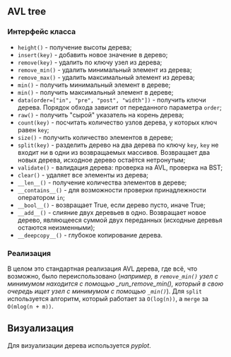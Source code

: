 ## AVL tree

### Интерфейс класса
- ```height()``` - получение высоты дерева;
- ```insert(key)``` - добавить новое значение в дерево;
- ```remove(key)``` - удалить по ключу узел из дерева;
- ```remove_min()``` - удалить минимальный элемент из дерева;
- ```remove_max()``` - удалить максимальный элемент из дерева;
- ```min()``` - получить минимальный элемент в дереве;
- ```min()``` - получить максимальный элемент в дереве;
- ```data(order=["in", "pre", "post", "width"])``` - получить ключи дерева. Порядок обхода зависит от переданного параметра ```order```;
- ```raw()``` - получить "сырой" указатель на корень дерева;
- ```count(key)``` - посчитать количество узлов дерева, у которых ключ равен ```key```;
- ```size()``` - получить количество элементов в дереве;
- ```split(key)``` - разделить дерево на два дерева по ключу ```key```, ```key``` не входит ни в одни из возвращаемых массивов. Возвращает два новых дерева, исходное дерево остаётся нетронутым;
- ```validate()``` - валидация дерева: проверка на AVL, проверка на BST;
- ```clear()``` - удаляет все элементы из дерева;
- ```__len__()``` - получение количества элементов в дереве;
- ```__contains__()``` - для возможности проверки принадлежности оператором ```in```;
- ```__bool__()``` - возвращает True, если дерево пусто, иначе True;
- ```__add__()``` - слияние двух деревьев в одно. Возвращает новое дерево, являющееся суммой двух переданных (исходные деревья остаются неизменными);
- ```__deepcopy__()``` - глубокое копирование дерева.

### Реализация
В целом это стандартная реализация AVL дерева, где всё, что возможно, было переиспользовано (*например, в ```remove_min()``` узел с минимумом находится с помощью _run_remove_min(), который
в свою очередь ищет узел с минимумом с помощью ```_min()```*).
Для ```split``` используется алгоритм, который работает за ```O(log(n))```, a ```merge``` за ```O(mlog(n + m))```.

## Визуализация
Для визуализации дерева используется *pyplot*.

